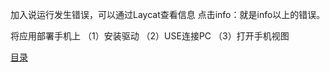 加入说运行发生错误，可以通过Laycat查看信息
点击info：就是info以上的错误。

将应用部署手机上
（1）安装驱动
（2）USE连接PC
（3）打开手机视图





[目录](https://github.com/wangwangla/biji/tree/master/README.md)